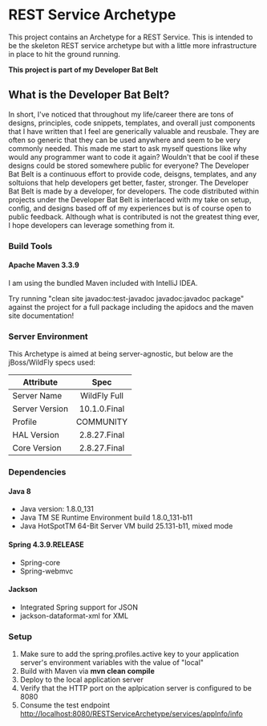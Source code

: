 # REST Service Archetype

This project contains an Archetype for a REST Service.  This is intended to be the skeleton REST service archetype but with a little more infrastructure in place to hit the ground running.

**This project is part of my Developer Bat Belt**

## What is the Developer Bat Belt?
In short, I've noticed that throughout my life/career there are tons of designs, principles, code snippets, templates, and overall just components
that I have written that I feel are generically valuable and reusbale.  They are often so generic that they can be used anywhere and seem to be very commonly needed.
This made me start to ask myself questions like why would any programmer want to code it again? Wouldn't that be cool if these designs could be stored somewhere public for everyone?
The Developer Bat Belt is a continuous effort to provide code, deisgns, templates, and any soltuions that help developers get better, faster, stronger.  The Developer Bat Belt is made by a developer, for developers.
The code distributed within projects under the Developer Bat Belt is interlaced with my take on setup, config, and designs based off of my experiences but is of course open to public feedback.
Although what is contributed is not the greatest thing ever, I hope developers can leverage something from it.


### Build Tools
#### Apache Maven 3.3.9
I am using the bundled Maven included with IntelliJ IDEA.

Try running "clean site javadoc:test-javadoc javadoc:javadoc package" against the project for a full package including
the apidocs and the maven site documentation!

### Server Environment
This Archetype is aimed at being server-agnostic, but below are the jBoss/WildFly specs used:

| Attribute     | Spec          |
| ------------- |:-------------:|
| Server  Name  | WildFly Full  |
| Server Version| 10.1.0.Final  |
| Profile       | COMMUNITY     |
| HAL Version   | 2.8.27.Final  |
| Core Version   | 2.8.27.Final |

### Dependencies

#### Java 8
- Java version: 1.8.0_131
- Java TM SE Runtime Environment build 1.8.0_131-b11
- Java HotSpotTM 64-Bit Server VM build 25.131-b11, mixed mode

#### Spring 4.3.9.RELEASE
- Spring-core
- Spring-webmvc

#### Jackson
- Integrated Spring support for JSON
- jackson-dataformat-xml for XML

### Setup
1. Make sure to add the spring.profiles.active key to your application server's environment variables with the value of "local"
2. Build with Maven via **mvn clean compile**
3. Deploy to the local application server
4. Verify that the HTTP port on the aplpication server is configured to be 8080
5. Consume the test endpoint [http://localhost:8080/RESTServiceArchetype/services/appInfo/info](http://localhost:8080/RESTServiceArchetype/services/appInfo/info)
